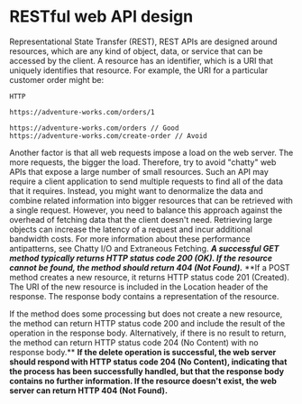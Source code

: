 # RESTful web API design
Representational State Transfer (REST), REST APIs are designed around resources, which are any kind of object, data, or service that can be accessed by the client.
A resource has an identifier, which is a URI that uniquely identifies that resource. For example, the URI for a particular customer order might be:
```
HTTP

https://adventure-works.com/orders/1
```
```
https://adventure-works.com/orders // Good
https://adventure-works.com/create-order // Avoid
```
Another factor is that all web requests impose a load on the web server. The more requests, the bigger the load. Therefore, try to avoid "chatty" web APIs that expose a large number of small resources. Such an API may require a client application to send multiple requests to find all of the data that it requires. Instead, you might want to denormalize the data and combine related information into bigger resources that can be retrieved with a single request. However, you need to balance this approach against the overhead of fetching data that the client doesn't need. Retrieving large objects can increase the latency of a request and incur additional bandwidth costs. For more information about these performance antipatterns, see Chatty I/O and Extraneous Fetching.
***A successful GET method typically returns HTTP status code 200 (OK). If the resource cannot be found, the method should return 404 (Not Found).***
**If a POST method creates a new resource, it returns HTTP status code 201 (Created). The URI of the new resource is included in the Location header of the response. The response body contains a representation of the resource.

If the method does some processing but does not create a new resource, the method can return HTTP status code 200 and include the result of the operation in the response body. Alternatively, if there is no result to return, the method can return HTTP status code 204 (No Content) with no response body.**
**If the delete operation is successful, the web server should respond with HTTP status code 204 (No Content), indicating that the process has been successfully handled, but that the response body contains no further information. If the resource doesn't exist, the web server can return HTTP 404 (Not Found).**

